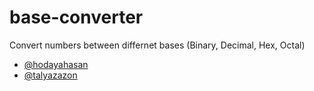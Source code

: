 # base-converter
Convert numbers between differnet bases (Binary, Decimal, Hex, Octal)
- [@hodayahasan](https://hodi1.github.io/base-converter/)
- [@talyazazon](https://talya3.github.io/base-converter/)

